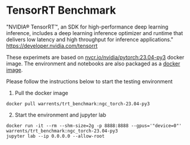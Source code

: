 # TensorRT Benchmark
"NVIDIA® TensorRT™, an SDK for high-performance deep learning inference, includes a deep learning inference optimizer and runtime that delivers low latency and high throughput for inference applications." https://developer.nvidia.com/tensorrt </br>

These experimets are based on <a href="https://catalog.ngc.nvidia.com/orgs/nvidia/containers/pytorch">nvcr.io/nvidia/pytorch:23.04-py3</a> docker image. The environment and notebooks are also packaged as a <a href="https://hub.docker.com/repository/docker/warrents/trt_benchmark">docker image</a>. </br>

Please follow the instructions below to start the testing environment
1. Pull the docker image
```
docker pull warrents/trt_benchmark:ngc_torch-23.04-py3
```
2. Start the environment and jupyter lab
```
docker run -it --rm --shm-size=2g -p 8888:8888 --gpus='"device=0"' warrents/trt_benchmark:ngc_torch-23.04-py3
jupyter lab --ip 0.0.0.0 --allow-root
```
